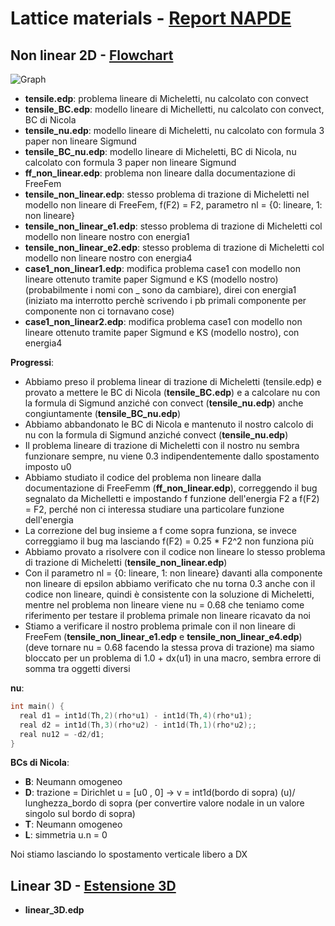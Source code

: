 # Lattice materials - [Report NAPDE](https://www.overleaf.com/project/6033cb6252d38a235a8b57a5)

## Non linear 2D - [Flowchart](https://www.overleaf.com/project/60409aad8f184877680367ce)

![Graph](https://g.gravizo.com/svg?digraph%20G%20%7B%0A%20%20subgraph%20cluster_case1_linear%20%7B%0A%20%20label%3D%22LINEAR%22%0A%20%20case1%0A%20%20%7D%0A%0A%20%20subgraph%20cluster_case1_non_linear%20%7B%0A%20%20label%3D%22NON%20LINEAR%22%0A%20%20case1%20-%3E%20case1_non_linear1%20-%3E%20case1_non_linear2%3B%0A%20%20%7D%0A%0A%20%20subgraph%20cluster_linear%20%7B%0A%20%20%20%20label%3D%22LINEAR%22%0A%20%20%20%20tensile%20-%3E%20tensile_BC%20-%3E%20tensile_BC_nu%3B%0A%20%20%20%20tensile%20-%3E%20tensile_nu%20-%3E%20tensile_BC_nu%3B%0A%20%20%7D%0A%0A%20%20subgraph%20cluster_non_linear%20%7B%0A%20%20%20%20label%3D%22NON%20LINEAR%22%0A%20%20%20%20tensile_BC_nu%20-%3E%20tensile_non_linear%3B%0A%20%20%20%20ff_non_linear%20-%3E%20tensile_non_linear%20-%3E%20tensile_non_linear_e1%3B%0A%20%20%20%20tensile_non_linear%20-%3E%20tensile_non_linear_e4%3B%0A%20%20%7D%0A%7D%0A)

* __tensile.edp__: problema lineare di Micheletti, nu calcolato con convect
* __tensile_BC.edp__: modello lineare di Michelletti, nu calcolato con convect, BC di Nicola
* __tensile_nu.edp__: modello lineare di Micheletti, nu calcolato con formula 3 paper non lineare Sigmund
* __tensile_BC_nu.edp__: modello lineare di Micheletti, BC di Nicola, nu calcolato con formula 3 paper non lineare Sigmund
* __ff_non_linear.edp__: problema non lineare dalla documentazione di FreeFem
* __tensile_non_linear.edp__: stesso problema di trazione di Micheletti nel modello non lineare di FreeFem, f(F2) = F2, parametro nl = {0: lineare, 1: non lineare}
* __tensile_non_linear_e1.edp__: stesso problema di trazione di Micheletti col modello non lineare nostro con energia1
* __tensile_non_linear_e2.edp__: stesso problema di trazione di Micheletti col modello non lineare nostro con energia4
* __case1_non_linear1.edp__: modifica problema case1 con modello non lineare ottenuto tramite paper Sigmund e KS (modello nostro) (probabilmente i nomi con _ sono da cambiare), direi con energia1 (iniziato ma interrotto perchè scrivendo i pb primali componente per componente non ci tornavano cose)
* __case1_non_linear2.edp__: modifica problema case1 con modello non lineare ottenuto tramite paper Sigmund e KS (modello nostro), con energia4

__Progressi__:
* Abbiamo preso il problema linear di trazione di Micheletti (tensile.edp) e provato a mettere le BC di Nicola (__tensile_BC.edp__) e a calcolare nu con la formula di Sigmund anziché con convect (__tensile_nu.edp__) anche congiuntamente (__tensile_BC_nu.edp__)
* Abbiamo abbandonato le BC di Nicola e mantenuto il nostro calcolo di nu con la formula di Sigmund anziché convect (__tensile_nu.edp__)
* Il problema lineare di trazione di Micheletti con il nostro nu sembra funzionare sempre, nu viene 0.3 indipendentemente dallo spostamento imposto u0
* Abbiamo studiato il codice del problema non lineare dalla documentazione di FreeFemm (__ff_non_linear.edp__), correggendo il bug segnalato da Michelletti e impostando f funzione dell'energia F2 a f(F2) = F2, perché non ci interessa studiare una particolare funzione dell'energia
* La correzione del bug insieme a f come sopra funziona, se invece correggiamo il bug ma lasciando f(F2) = 0.25 * F2^2 non funziona più
* Abbiamo provato a risolvere con il codice non lineare lo stesso problema di trazione di Micheletti (__tensile_non_linear.edp__)
* Con il parametro nl = {0: lineare, 1: non lineare} davanti alla componente non lineare di epsilon abbiamo verificato che nu torna 0.3 anche con il codice non lineare, quindi è consistente con la soluzione di Micheletti, mentre nel problema non lineare viene nu = 0.68 che teniamo come riferimento per testare il problema primale non lineare ricavato da noi
* Stiamo a verificare il nostro problema primale con il non lineare di FreeFem (__tensile_non_linear_e1.edp__ e __tensile_non_linear_e4.edp__) (deve tornare nu = 0.68 facendo la stessa prova di trazione) ma siamo bloccato per un problema di 1.0 + dx(u1) in una macro, sembra errore di somma tra oggetti diversi

__nu__:

```cpp
int main() {
  real d1 = int1d(Th,2)(rho*u1) - int1d(Th,4)(rho*u1);
  real d2 = int1d(Th,3)(rho*u2) - int1d(Th,1)(rho*u2);;
  real nu12 = -d2/d1;
}
```

__BCs di Nicola__:

* __B__: Neumann omogeneo
* __D__: trazione = Dirichlet u = [u0 , 0]  -> v = int1d(bordo di sopra) (u)/ lunghezza_bordo di sopra (per convertire valore nodale in un valore singolo sul bordo di sopra)
* __T__: Neumann omogeneo
* __L__: simmetria u.n = 0

Noi stiamo lasciando lo spostamento verticale libero a DX

## Linear 3D - [Estensione 3D](https://www.overleaf.com/project/60409af88f18480fab036998)
* __linear_3D.edp__
